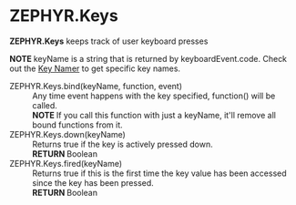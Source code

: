 <h1>ZEPHYR.Keys</h1>
<p><strong>ZEPHYR.Keys</strong> keeps track of user keyboard presses</p>
<p><strong class="warning">NOTE </strong>keyName is a string that is returned by keyboardEvent.code. Check out the <a href="keyName.html">Key Namer</a> to get specific key names.</p>

<dl>
<dt>ZEPHYR.Keys.bind(keyName, function, event)</dt>
<dd>Any time event happens with the key specified, function() will be called.</dd>
<dd><strong class="warning">NOTE </strong>If you call this function with just a keyName, it'll remove all bound functions from it.</dd>
<dt>ZEPHYR.Keys.down(keyName)</dt>
<dd>Returns true if the key is actively pressed down.</dd>
<dd><strong class="return">RETURN </strong>Boolean</dd>
<dt>ZEPHYR.Keys.fired(keyName)</dt>
<dd>Returns true if this is the first time the key value has been accessed since the key has been pressed. </dd>
<dd><strong class="return">RETURN </strong>Boolean</dd>
</dl>